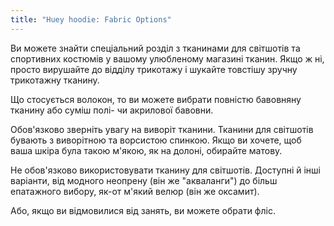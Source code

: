```yaml
---
title: "Huey hoodie: Fabric Options"
---
```


Ви можете знайти спеціальний розділ з тканинами для світшотів та спортивних костюмів у вашому улюбленому магазині тканин. Якщо ж ні, просто вирушайте до відділу трикотажу і шукайте товстішу зручну трикотажну тканину.

Що стосується волокон, то ви можете вибрати повністю бавовняну тканину або суміш полі- чи акрилової бавовни.

Обов'язково зверніть увагу на виворіт тканини. Тканини для світшотів бувають з виворітною та ворсистою спинкою. Якщо ви хочете, щоб ваша шкіра була такою м'якою, як на долоні, обирайте матову.

<Note>

Не обов'язково використовувати тканину для світшотів. Доступні й інші варіанти, від модного неопрену (він же "акваланги") до більш епатажного вибору, як-от м'який велюр (він же оксамит).

Або, якщо ви відмовилися від занять, ви можете обрати фліс.

</Note>
